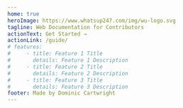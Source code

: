 ```yaml
---
home: true
heroImage: https://www.whatsup247.com/img/wu-logo.svg
tagline: Web Documentation for Contributors
actionText: Get Started →
actionLink: /guide/
# features:
#     - title: Feature 1 Title
#       details: Feature 1 Description
#     - title: Feature 2 Title
#       details: Feature 2 Description
#     - title: Feature 3 Title
#       details: Feature 3 Description
footer: Made by Dominic Cartwright
---
```

